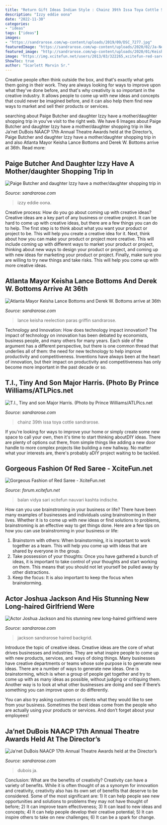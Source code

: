 ```yaml
---
title: "Return Gift Ideas Indian Style : Chainz 39th Issa Toya Cottle Sandrarose"
description: "Izzy eddie oona"
date: "2022-11-30"
categories:
- "ideas"
tags: ["ideas"]
images:
- "https://sandrarose.com/wp-content/uploads/2019/09/DSC_7277.jpg"
featuredImage: "https://sandrarose.com/wp-content/uploads/2020/02/Ja-Net-Dubois-wenn1145273-762x1500.jpg"
featured_image: "http://sandrarose.com/wp-content/uploads/2020/01/Keisha-Lance-Bottoms-Derek-W.-Bottoms-GettyImages-650x879.jpg"
image: "https://img.xcitefun.net/users/2013/03/322265,xcitefun-red-saree-8.jpg"
ShowToc: true
author: "Scarlett Marvin Sr."
---
```



Creative people often think outside the box, and that's exactly what gets them going in their work. They are always looking for ways to improve upon what they've done before, and that's why creativity is so important in the creative industry. It allows people to come up with new ideas and concepts that could never be imagined before, and it can also help them find new ways to market and sell their products or services.

	

		
searching about Paige Butcher and daughter Izzy have a mother/daughter shopping trip in you've visit to the right web. We have 6 Images about Paige Butcher and daughter Izzy have a mother/daughter shopping trip in like Ja’net DuBois NAACP 17th Annual Theatre Awards held at the Director’s, Paige Butcher and daughter Izzy have a mother/daughter shopping trip in and also Atlanta Mayor Keisha Lance Bottoms and Derek W. Bottoms arrive at 36th. Read more:
		
    
## Paige Butcher And Daughter Izzy Have A Mother/daughter Shopping Trip In

<img loading=lazy src="https://sandrarose.com/wp-content/uploads/2018/04/BGUS_1192488_027-1000x1500.jpg" onerror="this.onerror=null;this.src='https://tse4.mm.bing.net/th?id=OIP.XWOiUe7iD4lR6A8PExHnUAHaLH&amp;pid=15.1';" alt="Paige Butcher and daughter Izzy have a mother/daughter shopping trip in">

_Source: sandrarose.com_

>izzy eddie oona. 

	

Creative process: How do you go about coming up with creative ideas?
Creative ideas are a key part of any business or creative project. It can be hard to come up with creative ideas, but there are a few things you can do to help. The first step is to think about what you want your product or project to be. This will help you create a creative idea for it. Next, think about how you can make your product or project more creative. This will include coming up with different ways to market your product or project, thinking about new ways to design your product or project, and coming up with new ideas for marketing your product or project. Finally, make sure you are willing to try new things and take risks. This will help you come up with more creative ideas.

    
## Atlanta Mayor Keisha Lance Bottoms And Derek W. Bottoms Arrive At 36th

<img loading=lazy src="http://sandrarose.com/wp-content/uploads/2020/01/Keisha-Lance-Bottoms-Derek-W.-Bottoms-GettyImages-650x879.jpg" onerror="this.onerror=null;this.src='https://tse4.mm.bing.net/th?id=OIP.s2lVDdba29zY0yrinIMgigHaKA&amp;pid=15.1';" alt="Atlanta Mayor Keisha Lance Bottoms and Derek W. Bottoms arrive at 36th">

_Source: sandrarose.com_

>lance keisha reelection paras griffin sandrarose. 

	

Technology and Innovation: How does technology impact innovation?
The impact of technology on innovation has been debated by economists, business people, and many others for many years. Each side of the argument has a different perspective, but there is one common thread that underlies all of them: the need for new technology to help improve productivity and competitiveness. Inventions have always been at the heart of innovation, but their impact on productivity and competitiveness has only become more important in the past decade or so.

    
## T.I., Tiny And Son Major Harris. (Photo By Prince Williams/ATLPics.net

<img loading=lazy src="https://sandrarose.com/wp-content/uploads/2019/09/DSC_7277.jpg" onerror="this.onerror=null;this.src='https://tse4.mm.bing.net/th?id=OIP.Op55qhoGwpuwxR_9fZu8uwHaJ_&amp;pid=15.1';" alt="T.I., Tiny and son Major Harris. (Photo by Prince Williams/ATLPics.net">

_Source: sandrarose.com_

>chainz 39th issa toya cottle sandrarose. 

	

If you're looking for ways to improve your home or simply create some new space to call your own, then it's time to start thinking aboutDIY ideas. There are plenty of options out there, from simple things like adding a new door handle to more complex projects like building a new hallway. No matter what your interests are, there's probably aDIY project waiting to be tackled.

    
## Gorgeous Fashion Of Red Saree - XciteFun.net

<img loading=lazy src="https://img.xcitefun.net/users/2013/03/322265,xcitefun-red-saree-8.jpg" onerror="this.onerror=null;this.src='https://tse2.mm.bing.net/th?id=OIP.vSzUX9SgjmC1IfnHXn7mmAHaL6&amp;pid=15.1';" alt="Gorgeous Fashion of Red Saree - XciteFun.net">

_Source: forum.xcitefun.net_

>balan vidya sari xcitefun nauvari kashta indische. 

	

How can you use brainstroming in your business or life?
There have been many examples of businesses and individuals using brainstroming in their lives. Whether it is to come up with new ideas or find solutions to problems, brainstroming is an effective way to get things done. Here are a few tips on how you can use brainstroming in your business or life: 
1. Brainstorm with others: When brainstorming, it is important to work together as a team. This will help you come up with ideas that are shared by everyone in the group. 
2. Take possession of your thoughts: Once you have gathered a bunch of ideas, it is important to take control of your thoughts and start working on them. This means that you should not let yourself be pulled away by other distractions. 
3. Keep the focus: It is also important to keep the focus when brainstorming.

    
## Actor Joshua Jackson And His Stunning New Long-haired Girlfriend Were

<img loading=lazy src="https://sandrarose.com/wp-content/uploads/2018/08/joshua-jackson-and-girlfriend1.jpg" onerror="this.onerror=null;this.src='https://tse3.mm.bing.net/th?id=OIP.I_ZmZzb2IO1p2RrVf5MDMwHaLH&amp;pid=15.1';" alt="Actor Joshua Jackson and his stunning new long-haired girlfriend were">

_Source: sandrarose.com_

>jackson sandrarose haired backgrid. 

	

Introduce the topic of creative ideas.
Creative ideas are the core of what drives businesses and industries. They are what inspire people to come up with new products, services, and ways of doing things. Many businesses have creative departments or teams whose sole purpose is to generate new ideas.
There are a number of ways to generate new ideas. One is brainstorming, which is when a group of people get together and try to come up with as many ideas as possible, without judging or critiquing them. Another way is to look at what other businesses are doing and see if there’s something you can improve upon or do differently.

You can also try asking customers or clients what they would like to see from your business. Sometimes the best ideas come from the people who are actually using your products or services. And don’t forget about your employees!

    
## Ja’net DuBois NAACP 17th Annual Theatre Awards Held At The Director’s

<img loading=lazy src="https://sandrarose.com/wp-content/uploads/2020/02/Ja-Net-Dubois-wenn1145273-762x1500.jpg" onerror="this.onerror=null;this.src='https://tse3.mm.bing.net/th?id=OIP.71pYVrh86TJqrCr56FZs_gHaOl&amp;pid=15.1';" alt="Ja’net DuBois NAACP 17th Annual Theatre Awards held at the Director’s">

_Source: sandrarose.com_

>dubois ja. 

	

Conclusion: What are the benefits of creativity?
Creativity can have a variety of benefits. While it is often thought of as a synonym for innovation and creativity, creativity also has its own set of benefits that deserve to be considered. Some of the most significant are: 1) It can help people see new opportunities and solutions to problems they may not have thought of before; 2) It can improve team effectiveness; 3) It can lead to new ideas and concepts; 4) It can help people develop their creative potential; 5) It can inspire others to take on new challenges; 6) It can be a spark for change.

